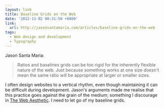 ```yaml
---
layout: link
title: Baseline Grids on the Web
date: '2012-11-02 00:31:50 +0000'
link:
  url: http://jasonsantamaria.com/articles/baseline-grids-on-the-web
tags:
  - Web design and development
  - Typography
---
```

Jason Santa Maria:

> Ratios and baselines grids can be too rigid for the inherently flexible nature of the web. Just because something works at one size doesn't mean the same ratio will be appropriate at larger or smaller sizes.

I often design websites to a vertical rhythm, even though maintaining it can be difficult during development. Jason's arguments made me realise that this practice goes against the grain of the medium; something I discourage in [The Web Aesthetic][1]. I need to let go of my baseline grids.

[1]: http://www.alistapart.com/articles/the-web-aesthetic/
